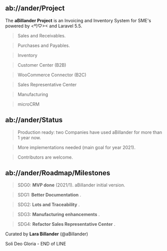 ## ab://ander/Project

The **aBillander Project** is an Invoicing and Inventory System for SME's powered by  <º)♡><  and  Laravel 5.5.

> Sales and Receivables.

> Purchases and Payables.

> Inventory

> Customer Center (B2B)

> WooCommerce Connector (B2C)

> Sales Representative Center

> Manufacturing

> microCRM


## ab://ander/Status

> Production ready: two Companies have used aBillander for more than 1 year now.

> More implementations needed (main goal for year 2021).

> Contributors are welcome.


## ab://ander/Roadmap/Milestones

> SDG0: **MVP done** (2021/1). aBillander initial version.

> SDG1: **Better Documentation** .

> SDG2: **Lots and Traceability** .

> SDG3: **Manufacturing enhancements** .

> SDG4: **Refactor Sales Representative Center** .


Curated by **Lara Billander** (@aBillander)

Soli Deo Gloria - END of LINE

